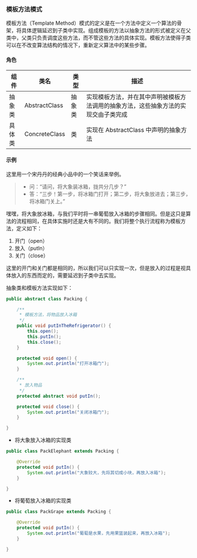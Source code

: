 ### 模板方法模式

模板方法（Template Method）模式的定义是在一个方法中定义一个算法的骨架，将具体逻辑延迟到子类中实现。组成模板的方法以抽象方法的形式被定义在父类中，父类只负责调度这些方法，而不管这些方法的具体实现。模板方法使得子类可以在不改变算法结构的情况下，重新定义算法中的某些步骤。

#### 角色

组件 | 类名 | 类型 | 描述
--- | --- | --- | ---
抽象类 | AbstractClass | 抽象类 | 实现模板方法，并在其中声明被模板方法调用的抽象方法，这些抽象方法的实现交由子类完成
具体类 | ConcreteClass | 类 | 实现在 AbstractClass 中声明的抽象方法

#### 示例

这里用一个宋丹丹的经典小品中的一个笑话来举例。

> - 问：“请问，将大象装冰箱，拢共分几步？”
> - 答：“三步！第一步，将冰箱门打开；第二步，将大象放进去；第三步，将冰箱门关上。”

嘿嘿，将大象放冰箱，与我们平时将一串葡萄放入冰箱的步骤相同。但是这只是算法的流程相同，在具体实施时还是大有不同的。我们将整个执行流程称为模板方法，定义如下：

1. 开门（open）
2. 放入（putIn）
3. 关门（close）

这里的开门和关门都是相同的，所以我们可以只实现一次，但是放入的过程是视具体放入的东西而定的，需要延迟到子类中去实现。

抽象类和模板方法实现如下：

```java
public abstract class Packing {

    /**
     * 模板方法，将物品放入冰箱
     */
    public void putInTheRefrigerator() {
        this.open();
        this.putIn();
        this.close();
    }

    protected void open() {
        System.out.println("打开冰箱门");
    }

    /**
     * 放入物品
     */
    protected abstract void putIn();

    protected void close() {
        System.out.println("关闭冰箱门");
    }

}
```

- 将大象放入冰箱的实现类

```java
public class PackElephant extends Packing {

    @Override
    protected void putIn() {
        System.out.println("大象较大，先将其切成小块，再放入冰箱");
    }

}
```

- 将葡萄放入冰箱的实现类

```java
public class PackGrape extends Packing {

    @Override
    protected void putIn() {
        System.out.println("葡萄是水果，先用果篮装起来，再放入冰箱");
    }

}
```
